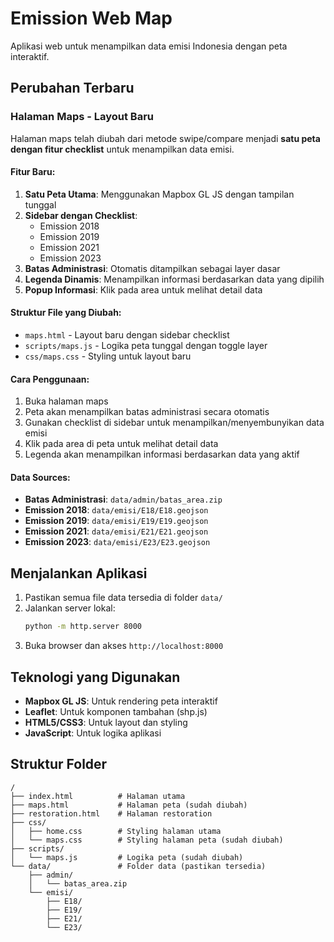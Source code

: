 # Emission Web Map

Aplikasi web untuk menampilkan data emisi Indonesia dengan peta interaktif.

## Perubahan Terbaru

### Halaman Maps - Layout Baru

Halaman maps telah diubah dari metode swipe/compare menjadi **satu peta dengan fitur checklist** untuk menampilkan data emisi.

#### Fitur Baru:

1. **Satu Peta Utama**: Menggunakan Mapbox GL JS dengan tampilan tunggal
2. **Sidebar dengan Checklist**: 
   - Emission 2018
   - Emission 2019  
   - Emission 2021
   - Emission 2023
3. **Batas Administrasi**: Otomatis ditampilkan sebagai layer dasar
4. **Legenda Dinamis**: Menampilkan informasi berdasarkan data yang dipilih
5. **Popup Informasi**: Klik pada area untuk melihat detail data

#### Struktur File yang Diubah:

- `maps.html` - Layout baru dengan sidebar checklist
- `scripts/maps.js` - Logika peta tunggal dengan toggle layer
- `css/maps.css` - Styling untuk layout baru

#### Cara Penggunaan:

1. Buka halaman maps
2. Peta akan menampilkan batas administrasi secara otomatis
3. Gunakan checklist di sidebar untuk menampilkan/menyembunyikan data emisi
4. Klik pada area di peta untuk melihat detail data
5. Legenda akan menampilkan informasi berdasarkan data yang aktif

#### Data Sources:

- **Batas Administrasi**: `data/admin/batas_area.zip`
- **Emission 2018**: `data/emisi/E18/E18.geojson`
- **Emission 2019**: `data/emisi/E19/E19.geojson`
- **Emission 2021**: `data/emisi/E21/E21.geojson`
- **Emission 2023**: `data/emisi/E23/E23.geojson`

## Menjalankan Aplikasi

1. Pastikan semua file data tersedia di folder `data/`
2. Jalankan server lokal:
   ```bash
   python -m http.server 8000
   ```
3. Buka browser dan akses `http://localhost:8000`

## Teknologi yang Digunakan

- **Mapbox GL JS**: Untuk rendering peta interaktif
- **Leaflet**: Untuk komponen tambahan (shp.js)
- **HTML5/CSS3**: Untuk layout dan styling
- **JavaScript**: Untuk logika aplikasi

## Struktur Folder

```
/
├── index.html          # Halaman utama
├── maps.html           # Halaman peta (sudah diubah)
├── restoration.html    # Halaman restoration
├── css/
│   ├── home.css        # Styling halaman utama
│   └── maps.css        # Styling halaman peta (sudah diubah)
├── scripts/
│   └── maps.js         # Logika peta (sudah diubah)
└── data/               # Folder data (pastikan tersedia)
    ├── admin/
    │   └── batas_area.zip
    └── emisi/
        ├── E18/
        ├── E19/
        ├── E21/
        └── E23/
``` 